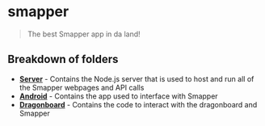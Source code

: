 # smapper

> The best Smapper app in da land!

## Breakdown of folders

- **[Server](./server)** - Contains the Node.js server that is used to host and run all of the Smapper webpages and API calls
- **[Android](./android)** - Contains the app used to interface with Smapper
- **[Dragonboard](./dragonboard)** - Contains the code to interact with the dragonboard and Smapper